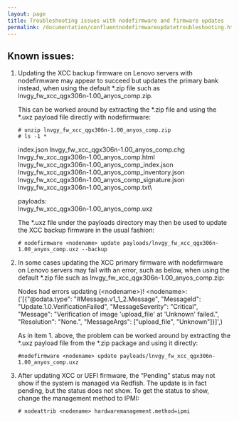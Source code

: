```yaml
---
layout: page
title: Troubleshooting issues with nodefirmware and firmware updates
permalink: /documentation/confluentnodefirmwareupdatetroubleshooting.html
---
```


## Known issues:

1. Updating the XCC backup firmware on Lenovo servers with nodefirmware may appear to succeed but updates the primary bank instead, when using the default *.zip file such as lnvgy_fw_xcc_qgx306n-1.00_anyos_comp.zip.
    
    This can be worked around by extracting the *.zip file and using the *.uxz payload file directly with nodefirmware:
    ```
    # unzip lnvgy_fw_xcc_qgx306n-1.00_anyos_comp.zip
    # ls -1 *
    ```

    index.json
    lnvgy_fw_xcc_qgx306n-1.00_anyos_comp.chg\
    lnvgy_fw_xcc_qgx306n-1.00_anyos_comp.html\
    lnvgy_fw_xcc_qgx306n-1.00_anyos_comp_index.json\
    lnvgy_fw_xcc_qgx306n-1.00_anyos_comp_inventory.json\
    lnvgy_fw_xcc_qgx306n-1.00_anyos_comp_signature.json\
    lnvgy_fw_xcc_qgx306n-1.00_anyos_comp.txt\

    payloads:\
    lnvgy_fw_xcc_qgx306n-1.00_anyos_comp.uxz

    The *.uxz file under the payloads directory may then be used to update the XCC backup firmware in the usual fashion:
    ```
    # nodefirmware <nodename> update payloads/lnvgy_fw_xcc_qgx306n-1.00_anyos_comp.uxz --backup
    ```

2. In some cases updating the XCC primary firmware with nodefirmware on Lenovo servers may fail with an error, such as below, when using the default *.zip file such as lnvgy_fw_xcc_qgx306n-1.00_anyos_comp.zip:

    Nodes had errors updating (\<nodename>)! \<nodename>: ('[{"@odata.type": "#Message.v1_1_2.Message", "MessageId": "Update.1.0.VerificationFailed", "MessageSeverity": "Critical", "Message": "Verification of image \'upload_file\' at \'Unknown\' failed.", "Resolution": "None.", "MessageArgs": ["upload_file", "Unknown"]}]',)

    As in item 1. above, the problem can be worked around by extracting the *.uxz payload file from the *.zip package and using it directly:
    ```
    #nodefirmware <nodename> update payloads/lnvgy_fw_xcc_qgx306n-1.00_anyos_comp.uxz
    ```

3. After updating XCC or UEFI firmware, the “Pending” status may not show if the system is managed via Redfish. The update is in fact pending, but the status does not show. To get the status to show, change the management method to IPMI:
    ```
    # nodeattrib <nodename> hardwaremanagement.method=ipmi
    ```